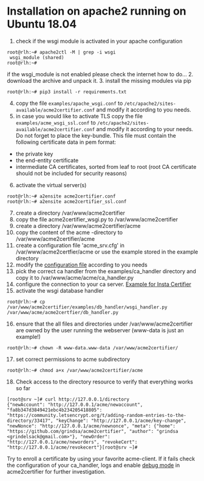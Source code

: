 # Installation on apache2 running on Ubuntu 18.04

1. check if the wsgi module is activated in your apache configuration
```
root@rlh:~# apache2ctl -M | grep -i wsgi
 wsgi_module (shared)
root@rlh:~#
```
if the wsgi_module is not enabled please check the internet how to do...
2. download the archive and unpack it.
3. install the missing modules via pip
```
root@rlh:~# pip3 install -r requirements.txt
```
4. copy the file `examples/apache_wsgi.conf` to `/etc/apache2/sites-available/acme2certifier.conf` and modify it according to you needs.
5. in case you would like to activate TLS copy the file `examples/acme_wsgi_ssl.conf` to `/etc/apache2/sites-available/acme2certifier.conf` and modify it according to your needs. Do not forget to place the key-bundle. This file must contain the following certificate data in pem format:
- the private key
- the end-entity certificate
- intermediate CA certificates, sorted from leaf to root (root CA certificate should not be included for security reasons)
6. activate the virtual server(s)
```
root@rlh:~# a2ensite acme2certifier.conf
root@rlh:~# a2ensite acme2certifier_ssl.conf
```
7. create a directory /var/www/acme2certifier
8. copy the file acme2certifier_wsgi.py to /var/www/acme2certifier
9. create a directory /var/www/acme2certifier/acme
10. copy the content of the acme -directory to /var/www/acme2certifier/acme
11. create a configuration file 'acme_srv.cfg' in /var/www/acme2certfier/acme or use the example stored in the example directory
12. modify the [configuration file](../docs/acme_srv.md) according to you needs
13. pick the correct ca handler from the examples/ca_handler directory and copy it to /var/www/acme/acme/ca_handler.py
14. configure the connection to your ca server. [Example for Insta Certifier](../docs/certifier.md)
15. activate the wsgi database handler
```
root@rlh:~# cp /var/www/acme2certifier/examples/db_handler/wsgi_handler.py /var/www/acme/acme2certfier/db_handler.py
```
16. ensure that the all files and directories under /var/www/acme2certifier are owned by the user running the webserver (www-data is just an example!)
```
root@rlh:~# chown -R www-data.www-data /var/www/acme2certifier/
```
17. set correct permissions to acme subdirectory
```
root@rlh:~# chmod a+x /var/www/acme2certifier/acme
```
18. Check access to the directory resource to verify that everything works so far
```
[root@srv ~]# curl http://127.0.0.1/directory
{"newAccount": "http://127.0.0.1/acme/newaccount", "fa8b347d3849421ebc4b234205418805": "https://community.letsencrypt.org/t/adding-random-entries-to-the-directory/33417", "keyChange": "http://127.0.0.1/acme/key-change", "newNonce": "http://127.0.0.1/acme/newnonce", "meta": {"home": "https://github.com/grindsa/acme2certifier", "author": "grindsa <grindelsack@gmail.com>"}, "newOrder": "http://127.0.0.1/acme/neworders", "revokeCert": "http://127.0.0.1/acme/revokecert"}[root@srv ~]#
```

Try to enroll a certificate by using your favorite acme-client. If it fails check the configuration of your ca_handler, logs and enable [debug mode](../docs/acme_srv.md) in acme2certifier for further investigation.
